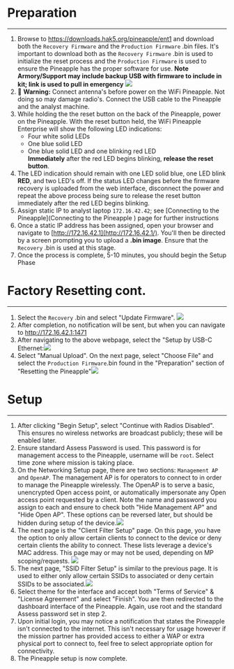 # Preparation
---
1. Browse to https://downloads.hak5.org/pineapple/ent1 and download both the `Recovery Firmware` and the `Production Firmware` .bin files. It's important to download both as the `Recovery Firmware` .bin is used to initialize the reset process and the `Production Firmware` is used to ensure the Pineapple has the proper software for use. 
	**Note Armory/Support may include backup USB with firmware to include in kit; link is used to pull in emergency**
![](Resources/firmware.png)
2. 🛑 **Warning:** Connect antenna's before power on the WiFi Pineapple. Not doing so may damage radio's. Connect the USB cable to the Pineapple and the analyst machine.
3. While holding the the reset button on the back of the Pineapple, power on the Pineapple.
	With the reset button held, the WiFi Pineapple Enterprise will show the following LED indications:
	- Four white solid LEDs    
	- One blue solid LED    
	- One blue solid LED and one blinking red LED   
	**Immediately** after the red LED begins blinking, **release the reset button**.
4. The LED indication should remain with one LED solid blue, one LED blink **RED**, and two LED's off. If the status LED changes before the firmware recovery is uploaded from the web interface, disconnect the power and repeat the above process being sure to release the reset button immediately after the red LED begins blinking.
5. Assign static IP to analyst laptop `172.16.42.42`; see [Connecting to the Pineapple](Connecting to the Pineapple ) page for further instructions
6. Once a static IP address has been assigned, open your browser and navigate to [http://172.16.42.1](http://172.16.42.1/). You'll then be directed by a screen prompting you to upload a **.bin image**. Ensure that the `Recovery` .bin is used at this stage.
7. Once the process is complete, 5-10 minutes, you should begin the Setup Phase

# Factory Resetting cont.
---
1. Select the `Recovery` .bin and select "Update Firmware".
![](Resources/recovery.png)
 2. After completion, no notification will be sent, but when you can navigate to http://172.16.42.1:1471
 3. After navigating to the above webpage, select the "Setup by USB-C Ethernet:![](Resources/setup_mode.png)
4. Select "Manual Upload". On the next page, select "Choose File" and select the `Production Firmware`.bin found in the "Preparation" section of "Resetting the Pineapple"![](Resources/firmware_upload.png)
# Setup
---
1. After clicking "Begin Setup", select "Continue with Radios Disabled". This ensures no wireless networks are broadcast publicly; these will be enabled later.
2. Ensure standard Assess Password is used. This password is for management access to the Pineapple, username will be `root`. Select time zone where mission is taking place. 
3. On the Networking Setup page, there are two sections: `Management AP` and `OpenAP`. The management AP is for operators to connect to in order to manage the Pineapple wirelessly. The OpenAP is to serve a basic, unencrypted Open access point, or automatically impersonate any Open access point requested by a client. Note the name and password you assign to each and ensure to check both "Hide Management AP" and "Hide Open AP". These options can be reversed later, but should be hidden during setup of the device.![](Resources/mgmt_ap.png)
4. The next page is the "Client Filter Setup" page. On this page, you have the option to only allow certain clients to connect to the device or deny certain clients the ability to connect. These lists leverage a device's MAC address. This page may or may not be used, depending on MP scoping/requests. ![](Resources/client_filter.png)
5. The next page, "SSID Filter Setup" is similar to the previous page. It is used to either only allow certain SSIDs to associated or deny certain SSIDs to be associated.![](Resources/ssid_filter.png)
6. Select theme for the interface and accept both "Terms of Service" & "License Agreement" and select "Finish". You are then redirected to the dashboard interface of the Pineapple. Again, use root and the standard Assess password set in step 2.
7. Upon initial login, you may notice a notification that states the Pineapple isn't connected to the internet. This isn't necessary for usage however if the mission partner has provided access to either a WAP or extra physical port to connect to, feel free to select appropriate option for connectivity.
8. The Pineapple setup is now complete. 
